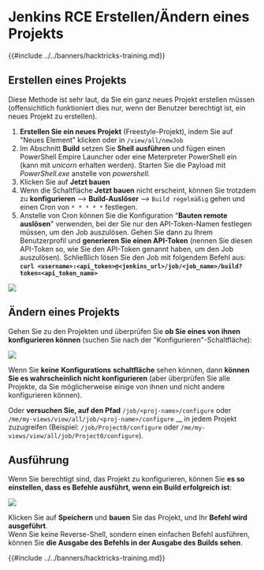 # Jenkins RCE Erstellen/Ändern eines Projekts

{{#include ../../banners/hacktricks-training.md}}

## Erstellen eines Projekts

Diese Methode ist sehr laut, da Sie ein ganz neues Projekt erstellen müssen (offensichtlich funktioniert dies nur, wenn der Benutzer berechtigt ist, ein neues Projekt zu erstellen).

1. **Erstellen Sie ein neues Projekt** (Freestyle-Projekt), indem Sie auf "Neues Element" klicken oder in `/view/all/newJob`
2. Im Abschnitt **Build** setzen Sie **Shell ausführen** und fügen einen PowerShell Empire Launcher oder eine Meterpreter PowerShell ein (kann mit _unicorn_ erhalten werden). Starten Sie die Payload mit _PowerShell.exe_ anstelle von _powershell._
3. Klicken Sie auf **Jetzt bauen**
1. Wenn die Schaltfläche **Jetzt bauen** nicht erscheint, können Sie trotzdem zu **konfigurieren** --> **Build-Auslöser** --> `Build regelmäßig` gehen und einen Cron von `* * * * *` festlegen.
2. Anstelle von Cron können Sie die Konfiguration "**Bauten remote auslösen**" verwenden, bei der Sie nur den API-Token-Namen festlegen müssen, um den Job auszulösen. Gehen Sie dann zu Ihrem Benutzerprofil und **generieren Sie einen API-Token** (nennen Sie diesen API-Token so, wie Sie den API-Token genannt haben, um den Job auszulösen). Schließlich lösen Sie den Job mit folgendem Befehl aus: **`curl <username>:<api_token>@<jenkins_url>/job/<job_name>/build?token=<api_token_name>`**

![](<../../images/image (165).png>)

## Ändern eines Projekts

Gehen Sie zu den Projekten und überprüfen Sie **ob Sie eines von ihnen konfigurieren können** (suchen Sie nach der "Konfigurieren"-Schaltfläche):

![](<../../images/image (265).png>)

Wenn Sie **keine** **Konfigurations** **schaltfläche** sehen können, dann **können Sie es wahrscheinlich nicht konfigurieren** (aber überprüfen Sie alle Projekte, da Sie möglicherweise einige von ihnen und nicht andere konfigurieren können).

Oder **versuchen Sie, auf den Pfad** `/job/<proj-name>/configure` oder `/me/my-views/view/all/job/<proj-name>/configure` \_\_ in jedem Projekt zuzugreifen (Beispiel: `/job/Project0/configure` oder `/me/my-views/view/all/job/Project0/configure`).

## Ausführung

Wenn Sie berechtigt sind, das Projekt zu konfigurieren, können Sie **es so einstellen, dass es Befehle ausführt, wenn ein Build erfolgreich ist**:

![](<../../images/image (98).png>)

Klicken Sie auf **Speichern** und **bauen** Sie das Projekt, und Ihr **Befehl wird ausgeführt**.\
Wenn Sie keine Reverse-Shell, sondern einen einfachen Befehl ausführen, können Sie **die Ausgabe des Befehls in der Ausgabe des Builds sehen**.

{{#include ../../banners/hacktricks-training.md}}
